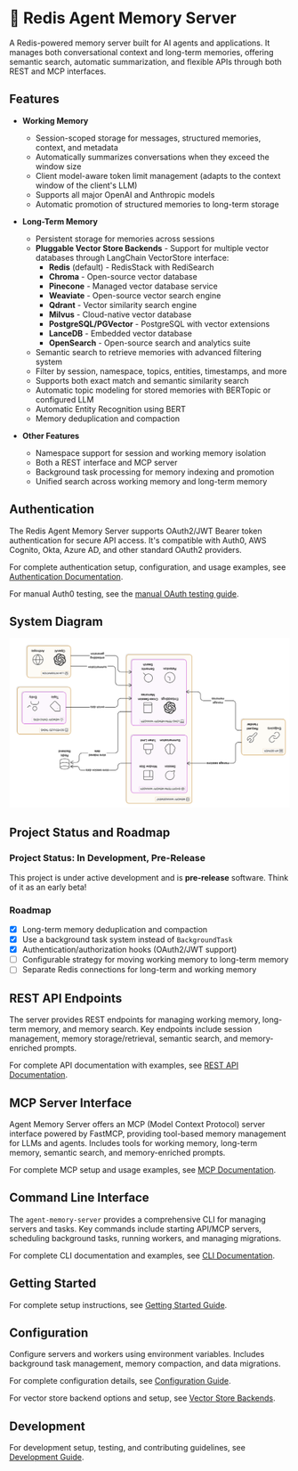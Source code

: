 # 🔮 Redis Agent Memory Server

A Redis-powered memory server built for AI agents and applications. It manages both conversational context and long-term memories, offering semantic search, automatic summarization, and flexible APIs through both REST and MCP interfaces.

## Features

- **Working Memory**

  - Session-scoped storage for messages, structured memories, context, and metadata
  - Automatically summarizes conversations when they exceed the window size
  - Client model-aware token limit management (adapts to the context window of the client's LLM)
  - Supports all major OpenAI and Anthropic models
  - Automatic promotion of structured memories to long-term storage

- **Long-Term Memory**

  - Persistent storage for memories across sessions
  - **Pluggable Vector Store Backends** - Support for multiple vector databases through LangChain VectorStore interface:
    - **Redis** (default) - RedisStack with RediSearch
    - **Chroma** - Open-source vector database
    - **Pinecone** - Managed vector database service
    - **Weaviate** - Open-source vector search engine
    - **Qdrant** - Vector similarity search engine
    - **Milvus** - Cloud-native vector database
    - **PostgreSQL/PGVector** - PostgreSQL with vector extensions
    - **LanceDB** - Embedded vector database
    - **OpenSearch** - Open-source search and analytics suite
  - Semantic search to retrieve memories with advanced filtering system
  - Filter by session, namespace, topics, entities, timestamps, and more
  - Supports both exact match and semantic similarity search
  - Automatic topic modeling for stored memories with BERTopic or configured LLM
  - Automatic Entity Recognition using BERT
  - Memory deduplication and compaction

- **Other Features**
  - Namespace support for session and working memory isolation
  - Both a REST interface and MCP server
  - Background task processing for memory indexing and promotion
  - Unified search across working memory and long-term memory

## Authentication

The Redis Agent Memory Server supports OAuth2/JWT Bearer token authentication for secure API access. It's compatible with Auth0, AWS Cognito, Okta, Azure AD, and other standard OAuth2 providers.

For complete authentication setup, configuration, and usage examples, see [Authentication Documentation](docs/authentication.md).

For manual Auth0 testing, see the [manual OAuth testing guide](manual_oauth_qa/README.md).

## System Diagram

![System Diagram](diagram.png)

## Project Status and Roadmap

### Project Status: In Development, Pre-Release

This project is under active development and is **pre-release** software. Think of it as an early beta!

### Roadmap

- [x] Long-term memory deduplication and compaction
- [x] Use a background task system instead of `BackgroundTask`
- [x] Authentication/authorization hooks (OAuth2/JWT support)
- [ ] Configurable strategy for moving working memory to long-term memory
- [ ] Separate Redis connections for long-term and working memory

## REST API Endpoints

The server provides REST endpoints for managing working memory, long-term memory, and memory search. Key endpoints include session management, memory storage/retrieval, semantic search, and memory-enriched prompts.

For complete API documentation with examples, see [REST API Documentation](docs/api.md).

## MCP Server Interface

Agent Memory Server offers an MCP (Model Context Protocol) server interface powered by FastMCP, providing tool-based memory management for LLMs and agents. Includes tools for working memory, long-term memory, semantic search, and memory-enriched prompts.

For complete MCP setup and usage examples, see [MCP Documentation](docs/mcp.md).

## Command Line Interface

The `agent-memory-server` provides a comprehensive CLI for managing servers and tasks. Key commands include starting API/MCP servers, scheduling background tasks, running workers, and managing migrations.

For complete CLI documentation and examples, see [CLI Documentation](docs/cli.md).

## Getting Started

For complete setup instructions, see [Getting Started Guide](docs/getting-started.md).

## Configuration

Configure servers and workers using environment variables. Includes background task management, memory compaction, and data migrations.

For complete configuration details, see [Configuration Guide](docs/configuration.md).

For vector store backend options and setup, see [Vector Store Backends](docs/vector-store-backends.md).

## Development

For development setup, testing, and contributing guidelines, see [Development Guide](docs/development.md).
